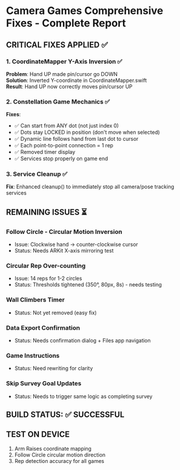 # Camera Games Comprehensive Fixes - Complete Report

## CRITICAL FIXES APPLIED ✅

### 1. CoordinateMapper Y-Axis Inversion ✅
**Problem**: Hand UP made pin/cursor go DOWN  
**Solution**: Inverted Y-coordinate in CoordinateMapper.swift  
**Result**: Hand UP now correctly moves pin/cursor UP

### 2. Constellation Game Mechanics ✅  
**Fixes**:
- ✅ Can start from ANY dot (not just index 0)
- ✅ Dots stay LOCKED in position (don't move when selected)
- ✅ Dynamic line follows hand from last dot to cursor
- ✅ Each point-to-point connection = 1 rep
- ✅ Removed timer display
- ✅ Services stop properly on game end

### 3. Service Cleanup ✅
**Fix**: Enhanced cleanup() to immediately stop all camera/pose tracking services

## REMAINING ISSUES ⏳

### Follow Circle - Circular Motion Inversion
- Issue: Clockwise hand → counter-clockwise cursor
- Status: Needs ARKit X-axis mirroring test

### Circular Rep Over-counting  
- Issue: 14 reps for 1-2 circles
- Status: Thresholds tightened (350°, 80px, 8s) - needs testing

### Wall Climbers Timer
- Status: Not yet removed (easy fix)

### Data Export Confirmation
- Status: Needs confirmation dialog + Files app navigation

### Game Instructions  
- Status: Need rewriting for clarity

### Skip Survey Goal Updates
- Status: Needs to trigger same logic as completing survey

## BUILD STATUS: ✅ SUCCESSFUL

## TEST ON DEVICE
1. Arm Raises coordinate mapping
2. Follow Circle circular motion direction  
3. Rep detection accuracy for all games

